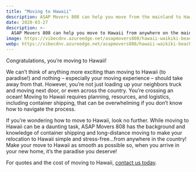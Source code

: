 ```yaml
---
title: "Moving to Hawaii"
description: ASAP Movers 808 can help you move from the mainland to Hawaii.  Let us take care of the logistics, so you can enjoy paradise.
date: 2020-03-27
description: >-
  ASAP Movers 808 can help you move to Hawaii from anywhere on the mainland.
image: https://vibecdnv.azureedge.net/asapmovers808/hawaii-waikiki-beach-700.jpg
webp: https://vibecdnv.azureedge.net/asapmovers808/hawaii-waikiki-beach-700.webp
---
```

Congratulations, you’re moving to Hawaii!

We can’t think of anything more exciting than moving to Hawaii (to paradise!) and nothing – especially your moving experience – should take away from that. However, you’re not just loading up your neighbors truck and moving next door, or even across the country. You’re crossing an ocean! Moving to Hawaii requires planning, resources, and logistics, including container shipping, that can be overwhelming if you don’t know how to navigate the process.  

If you’re wondering how to move to Hawaii, look no further. While moving to Hawaii can be a daunting task, ASAP Movers 808 has the background and knowledge of container shipping and long-distance moving to make your relocation to Hawaii simple and stress-free...from anywhere in the country! Make your move to Hawaii as smooth as possible so, when you arrive in your new home, it’s the paradise you deserve! 

For quotes and the cost of moving to Hawaii, [contact us today](/contact).